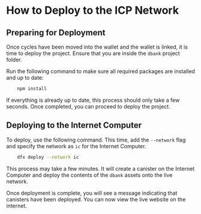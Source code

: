 # How to Deploy to the ICP Network

## Preparing for Deployment

Once cycles have been moved into the wallet and the wallet is linked, it is time to deploy the project. Ensure that you are inside the `dbank` project folder.

Run the following command to make sure all required packages are installed and up to date:

```bash
    npm install
```

If everything is already up to date, this process should only take a few seconds. Once completed, you can proceed to deploy the project.

## Deploying to the Internet Computer

To deploy, use the following command. This time, add the `--network` flag and specify the network as `ic` for the Internet Computer.

```bash
    dfx deploy --network ic
```

This process may take a few minutes. It will create a canister on the Internet Computer and deploy the contents of the `dbank` assets onto the live network.

Once deployment is complete, you will see a message indicating that canisters have been deployed. You can now view the live website on the internet.
